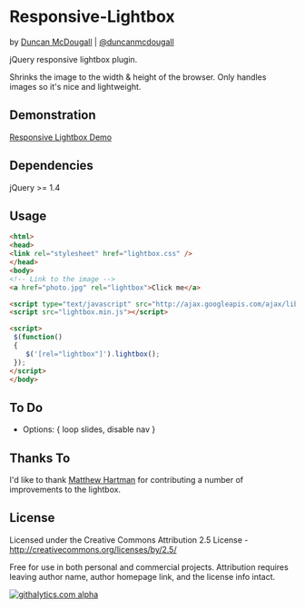 Responsive-Lightbox
===================
by [Duncan McDougall](http://www.duncanmcdougall.co.uk) | [@duncanmcdougall](http://www.twitter.com/duncanmcdougall)

jQuery responsive lightbox plugin.

Shrinks the image to the width & height of the browser. Only handles images so it's nice and lightweight. 

Demonstration
-------------
[Responsive Lightbox Demo](http://www.duncanmcdougall.co.uk/projects/responsive-lightbox.html)

Dependencies
-------------
jQuery >= 1.4

Usage
------

```html
<html>
<head>
<link rel="stylesheet" href="lightbox.css" />
</head>
<body>
<!-- Link to the image -->
<a href="photo.jpg" rel="lightbox">Click me</a>

<script type="text/javascript" src="http://ajax.googleapis.com/ajax/libs/jquery/1.7.2/jquery.min.js"></script>
<script src="lightbox.min.js"></script>

<script>
 $(function()
 {
    $('[rel="lightbox"]').lightbox();
 });
</script>
</body>

```

To Do
------
* Options: { loop slides, disable nav }

Thanks To
--------
I'd like to thank [Matthew Hartman](http://www.matthewhartman.com.au/) for contributing a number of improvements to the lightbox.

License
--------

Licensed under the Creative Commons Attribution 2.5 License - http://creativecommons.org/licenses/by/2.5/

Free for use in both personal and commercial projects.
Attribution requires leaving author name, author homepage link, and the license info intact.

[![githalytics.com alpha](https://cruel-carlota.pagodabox.com/5d72f21aaa7123a5ee228de20ecc2e53 "githalytics.com")](http://githalytics.com/duncanmcdougall/Responsive-Lightbox)

